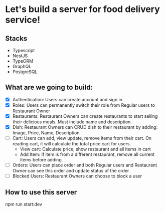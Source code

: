 # Let's build a server for food delivery service!

## Stacks

- Typescript
- NestJS
- TypeORM
- GraphQL
- PostgreSQL

## What are we going to build:

- [x] Authentication: Users can create account and sign in
- [x] Roles: Users can permanently switch their role from Regular users to Restaurant Owner
- [x] Restaurants: Restaurant Owners can create restaurants to start selling their delicious meals. Must include name and description.
- [x] Dish: Restaurant Owners can CRUD dish to their restaurant by adding: Image, Price, Name, Description
- [ ] Cart: Users can add, view update, remove items from their cart. On reading cart, it will calculate the total price cart for users.
  - View cart: Calculate price, show restaurant and all items in cart
  - Add Item: If item is from a different restaurant, remove all current items before adding
- [ ] Orders: Users can place order and both Regular users and Restaurant Owner can see this order and update status of the order
- [ ] Blocked Users: Restaurant Owners can choose to block a user

## How to use this server

npm run start:dev
